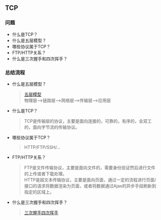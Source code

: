 ## TCP

### 问题
- 什么是TCP？
- 什么是五层模型？
- 哪些协议属于TCP？
- FTP/HTTP关系？
- 什么是三次握手和四次挥手？

### 总结流程
- 什么是五层模型？
  > [五层模型](./[⭐⭐⭐⭐⭐]-HTTP01_了解HTTP.md#经典五层模型介绍)    
  > 物理层-->链路层-->网络层-->传输层-->应用层

- 什么是TCP？
  > TCP是传输层的协议，主要是面向连接的，可靠的，有序的，全双工的，面向字节流的传输协议。    

- 哪些协议属于TCP？
  > HTTP/FTP/SSH/...

- FTP/HTTP关系？
  > FTP是文件传输协议，主要是面向文件的，需要身份验证然后进行文件的上传或者下载处理。    
  > HTTP是超文本传输协议，主要是面向页面，通过一定的流程进行页面/接口的请求将数据渲染为页面，或者将数据通过Ajax的异步手段刷新到指定的区域上。

- 什么是三次握手和四次挥手？
  > [三次握手四次挥手](./[⭐⭐⭐⭐⭐]-HTTP01_了解HTTP.md#三次握手四次挥手)

